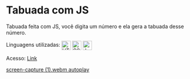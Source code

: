 # Tabuada com JS

Tabuada feita com JS, você digita um número e ela gera a tabuada desse número.

Linguagens utilizadas: 
<img align="center" alt="HTML" height="25" src="https://img.shields.io/badge/HTML5-E34F26?style=for-the-badge&logo=html5&logoColor=white">
<img align="center" alt="CSS" height="25" src="https://img.shields.io/badge/CSS3-1572B6?style=for-the-badge&logo=css3&logoColor=white">
<img align="center" alt="Js" height="25" src="https://img.shields.io/badge/JavaScript-F7DF1E?style=for-the-badge&logo=javascript&logoColor=black">
<br/>

Acesso: <a href="https://matheeusgomes.github.io/tabuada-js">Link</a>

<!--![image](https://user-images.githubusercontent.com/10269675/196439209-709b3b10-c880-4aa4-9ce6-cda2499d8c18.png)-->


[screen-capture (1).webm autoplay](https://user-images.githubusercontent.com/10269675/197844750-208e3288-c4e9-435d-a553-1f1068b233cc.webm)
